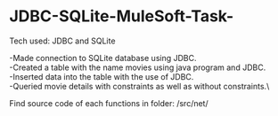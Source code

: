 # JDBC-SQLite-MuleSoft-Task-


Tech used: JDBC and SQLite
           

-Made connection to SQLite database using JDBC.\
-Created a table with the name movies using java program and JDBC.\
-Inserted data into the table with the use of JDBC.\
-Queried movie details with constraints as well as without constraints.\

Find source code of each functions in folder: /src/net/
